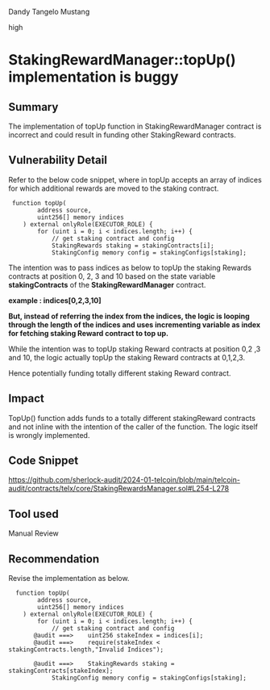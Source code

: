 Dandy Tangelo Mustang

high

# StakingRewardManager::topUp() implementation is buggy

## Summary
The implementation of topUp function in StakingRewardManager contract is incorrect and could result in funding other StakingReward contracts.

## Vulnerability Detail
Refer to the below code snippet, where in topUp accepts an array of indices for which additional rewards are moved to the staking contract.

```solidity
 function topUp(
        address source,
        uint256[] memory indices
    ) external onlyRole(EXECUTOR_ROLE) {
        for (uint i = 0; i < indices.length; i++) {
            // get staking contract and config
            StakingRewards staking = stakingContracts[i];
            StakingConfig memory config = stakingConfigs[staking];

```

The intention was to pass indices as below to topUp the staking Rewards contracts at position 0, 2, 3 and 10 based on the state variable **stakingContracts** of the **StakingRewardManager** contract. 

**example : indices[0,2,3,10]**

**But, instead of referring the index from the indices, the logic is looping through the length of the indices and uses incrementing variable as index for fetching staking Reward contract to top up.**

While the intention was to topUp staking Reward contracts at position 0,2 ,3 and 10, the logic actually topUp the staking Reward contracts at 0,1,2,3.

Hence potentially funding totally different staking Reward contract.


## Impact
TopUp() function adds funds to a totally different stakingReward contracts and not inline with the intention of the caller of the function.
The logic itself is wrongly implemented.

## Code Snippet
https://github.com/sherlock-audit/2024-01-telcoin/blob/main/telcoin-audit/contracts/telx/core/StakingRewardsManager.sol#L254-L278

## Tool used

Manual Review

## Recommendation
Revise the implementation as below.

```solidiy
  function topUp(
        address source,
        uint256[] memory indices
    ) external onlyRole(EXECUTOR_ROLE) {
        for (uint i = 0; i < indices.length; i++) {
            // get staking contract and config
       @audit ===>    uint256 stakeIndex = indices[i];
       @audit ===>    require(stakeIndex < stakingContracts.length,"Invalid Indices");
 
       @audit ===>    StakingRewards staking = stakingContracts[stakeIndex];
            StakingConfig memory config = stakingConfigs[staking];

```

